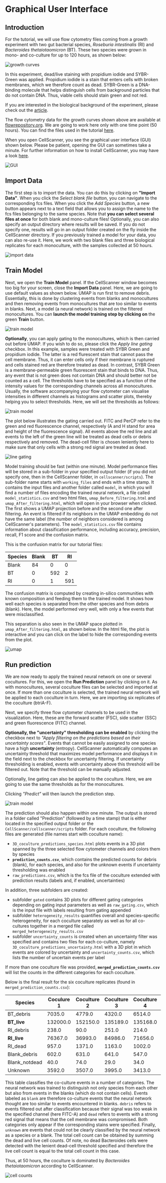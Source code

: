 
Graphical User Interface
============


## Introduction
For the tutorial, we will use flow cytometry files coming from a growth experiment with two gut bacterial species, *Roseburia intestinalis* (RI) and *Bacteroides thetaiotaomicron* (BT). These two species were grown in mono- and co-culture for up to 120 hours, as shown below:

![growth curves](../_static/growthcurves.png)


In this experiment, dead/live staining with propidium iodide and SYBR-Green was applied. 
Propidium iodide is a stain that enters cells with broken membranes, which we therefore count as dead. 
SYBR-Green is a DNA-binding molecule that helps distinguish cells from background particles that do not contain DNA. 
Thus, viable cells should stain green and not red.

If you are interested in the biological background of the experiment, please check out the 
[article](https://www.nature.com/articles/s41396-023-01501-1).

The flow cytometry data for the growth curves shown above are available at 
[flowrepository.org](https://flowrepository.org/id/FR-FCM-Z6YM).
We are going to work here only with one time point (50 hours). You can find the files used in the tutorial 
[here](http://msysbiology.com/documents/CellScanner/CS2TutorialFiles.zip). 
 

When you open CellScanner, you see the graphical user interface (GUI) shown below. Please be patient, opening the GUI can sometimes take a minute. For further information on how to install CellScanner, you may have a look [here](./install.md).

![GUI](../_static//GUI.png)

## Import Data
The first step is to import the data. You can do this by clicking on **"Import Data"**. When you click the *Select blank file* button, you can navigate to the corresponding fcs files. When you click the *Add Species* button, a new button appears next to a text field that allows you to assign the name to the fcs files belonging to the same species.
Note that **you can select several files at once** for both blank and mono-culture files! 
Optionally, you can also specify an output directory where results will be saved. 
If you do not specify one, results will go in an output folder created on the fly inside the CellScanner directory. 
If you previously trained a model for your data, you can also re-use it. Here, we work with two blank files and three biological replicates for each monoculture, with the samples collected at 50 hours. 

![import data](../_static//Import_data_step.png) 

## Train Model
Next, we open the **Train Model** panel. 
If the CellScanner window becomes too big for your screen, close the **Import Data** panel. 
Here, we are going to use default values as shown below. 
UMAP is run first to remove debris. 
Essentially, this is done by clustering events from blanks and monocultures and then removing events from monocultures that are too similar to events in blanks. 
Next, a model (a neural network) is trained on the filtered monocultures. You can **launch the model training step by clicking on** the green **Train** button.

![train model](../_static//Train_model_step.png) 

**Optionally**, you can apply gating to the monocultures, which is then carried out before UMAP. If you wish to do so, please click the *Apply line gating* checkbox. In this example, samples were treated with SYBR Green and propidium iodide. The latter is a red flurescent stain that cannot pass the cell membrane. Thus, it can enter cells only if their membrane is ruptured and cells stained red are therefore treated as dead.
In contrast, SYBR Green is a membrane-permeable green fluorescent stain that binds to DNA. Thus, any event that is not green does not contain DNA and should better not be counted as a cell. The thresholds have to be specified as a function of the intensity values for the corresponding channels across all monocultures. Usually, the software accompanying your flow cytometer can visualise intensities in different channels as histograms and scatter plots, thereby helping you to select thresholds. Here, we will set the thresholds as follows:

![train model](../_static//line_gating_setting.png) 

The plot below illustrates the gating carried out. FITC and PerCP  refer to the green and red fluorescence channel, respectively (A and H stand for area and height of the fluorescence signal). All events above the red line and all events to the left of the green line will be treated as dead cells or debris respectively and removed. The dead-cell filter is chosen leniently here to make sure that only cells with a strong red signal are treated as dead.

![line gating](../_static//line_gating.png)


Model training should be fast (within one minute). 
Model performance files will be stored in a sub-folder in your specified output folder (if you did not specify one, then in the CellScanner folder, in `cellscanner/scripts`). 
The sub-folder name starts with `working_files` and ends with a time stamp. 
It contains the input files and another folder called `model`, in which you will find a number of files encoding the trained neural network, a file called `model_statistics.csv` and two html files, `umap_Before_filtering.html` and `umap_After_filtering.html`, which will open in your browser when clicked. 
The first shows a UMAP projection before and the second one after filtering. 
An event is filtered if its neighbors in the UMAP embedding do not have the same label (the number of neighbors considered is among CellScanner's parameters). 
The `model_statistics.csv` file contains information about classification performance, including accuracy, precision, recall, F1 score and the confusion matrix.

This is the confusion matrix for our tutorial files:

| Species | Blank | BT | RI | 
| ----------- | ----------- | ------- | ----|
| Blank | 84 | 0 | 0 | 
| BT | 0 | 592 | 2 | 
| RI | 0 | 1 | 591 | 

The confusion matrix is computed by creating in-silico communities with known composition and feeding them to the trained model. It shows how well each species is separated from the other species and from debris (blank). Here, the model performed very well, with only a few events that were misclassified. 

This separation is also seen in the UMAP space plotted in `umap_After_filtering.html`, as shown below. In the html file, the plot is interactive and you can click on the label to hide the corresponding events from the plot.

![umap](../_static//umap_after_filtering.png)


## Run prediction
We are now ready to apply the trained neural network on one or several cocultures. 
For this, we open the **Run Prediction** panel by clicking on it. 
As with monocultures, several coculture files can be selected and imported at once. 
If more than one coculture is selected, the trained neural network will be applied to each coculture in turn. 
Here, we are importing six replicates of the coculture (btriA-F). 

Next, we specify three flow cytometer channels to be used in the visualization. Here, these are the forward scatter (FSC), side scatter (SSC) and green fluorescence (FITC) channel.

**Optionally, the "uncertainty" thresholding can be enabled** by clicking the checkbox next to 
*"Apply filtering on the predictions based on their uncertainty scores"*. 
Events that cannot be easily assigned to one species have a high **uncertainty** (entropy).
CellScanner automatically computes an uncertainty threshold that maximizes model performance and displays it in the field next to the checkbox for uncertainty filtering. If uncertainty thresholding is enabled, events with uncertainty above this threshold will be filtered out. Note that the threshold can be manually adjusted. 

Optionally, line gating can also be applied to the coculture. Here, we are going to use the same thresholds as for the monocultures.

Clicking *"Predict"* will then launch the prediction step. 

![train model](../_static//Run_prediction_step.png) 

The prediction should also happen within one minute. The output is stored in a folder called "Prediction" (followed by a time stamp) that is either located in the specified output folder or the `CellScanner/cellscanner/scripts` folder.
For each coculture, the following files are generated (file names start with coculture name): 

- `3D_coculture_predictions_species.html` plots events in a 3D plot spanned by the three selected flow cytometer channels and colors them by species
- **`prediction_counts.csv`**, which contains the predicted counts for debris (blank), for each species, and also for the unknown events if uncertainty thresholding was enabled
- `raw_predictions.csv`, which is the fcs file of the coculture extended with prediction results (labels and, if enabled, uncertainties) 


In addition, three subfolders are created:

- subfolder `gated` contains 3D plots for different gating categories depending on gating input parameters as well as `raw_gating.csv`, which is the input file with labels resulting from gating appended
- subfolder `heterogeneity_results` quantifies overall and species-specific heterogeneity, for each coculture separately as well as for all co-cultures together in a merged file called `merged_heterogeneity_results.csv`
- subfolder `uncertainty_counts` is created when an uncertainty filter was specified and contains two files for each co-culture, namely `3D_coculture_predictions_uncertainty.html` with a 3D plot in which events are colored by uncertainty and `uncertainty_counts.csv`, which lists the number of uncertain events per label 


If more than one coculture file was provided, **`merged_prediction_counts.csv`** will list the counts in the different categories for each coculture. 

Below is the final result for the six coculture replicates (found in `merged_prediction_counts.csv`):

| Species | Coculure 1 | Coculture 2 | Coculture 3 | Coculture 4 | Coculture 5 | Coculture 6 |
| ----------- | ----------- | ------- | ----| -----| ---- | ------ | 
| BT_debris | 7035.0 | 4779.0 | 4320.0 | 6514.0 | 40316.0 | 19945.0 |
| **BT_live** | 132000.0 | 152150.0 | 135189.0 | 135168.0 | 111288.0 | 122545.0 |
| RI_debris | 238.0 | 90.0 | 251.0 | 214.0 | 376.0 | 366.0 |
| **RI_live** | 76367.0 | 36993.0 | 84986.0 | 71656.0 | 90392.0 | 86118.0 |
| RI_dead | 957.0 | 1371.0 | 1163.0 | 1002.0 | 895.0 | 867.0 |
| Blank_debris | 602.0 | 631.0 | 641.0 | 547.0 | 675.0 | 621.0 |
| Blank_notdead | 40.0 | 74.0 | 29.0 | 34.0 | 179.0 | 87.0 |
| Unknown | 3592.0 | 3507.0 | 3995.0 | 3413.0 | 6205.0 | 5126.0 |

This table classifies the co-culture events in a number of categories.
The neural network was trained to distinguish not only species from each other but also from events in the blanks (which do not contain cells). Events labeled as `blank` are therefore co-culture events that the neural network thought are too similar to events encountered in blanks. 
`debris` refers to events filtered out after classification because their signal was too weak in the specified channel (here FITC-A) and `dead` refers to events with a strong red signal that means that the cell membrane was compromised. Both categories only appear if the corresponding stains were specified.
Finally, `unknown` are events that could not be clearly classified by the neural network as a species or a blank. 
The total cell count can be obtained by summing the dead and live cell counts. Of note, no dead Bacteroides cells were detected with the lenient dead-cell threshold specified and therefore the live cell count is equal to the total cell count in this case.

Thus, at 50 hours, the coculture is dominated by *Bacteroides thetaiotaomicron* according to CellScanner. 

![cell counts](../_static//cell_count_plot.png)
